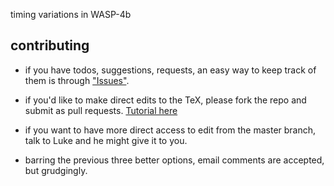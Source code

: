 timing variations in WASP-4b

contributing
----------

* if you have todos, suggestions, requests, an easy way to keep track of them
  is through ["Issues"](https://github.com/lgbouma/WASP-4b_decay/issues).

* if you'd like to make direct edits to the TeX, please fork the repo and
  submit as pull requests.
  [Tutorial here](https://help.github.com/articles/fork-a-repo/)

* if you want to have more direct access to edit from the master branch, talk
  to Luke and he might give it to you.

* barring the previous three better options, email comments are accepted, but
  grudgingly.
